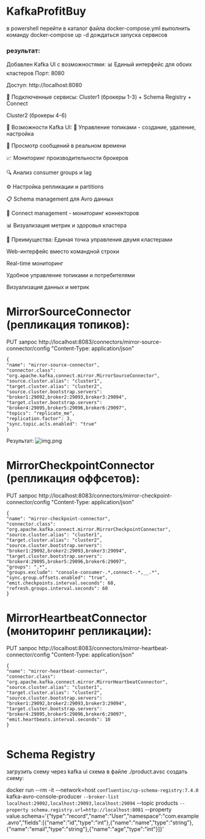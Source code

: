 # KafkaProfitBuy
в powershell
перейти в каталог файла docker-compose.yml 
выполнить команду docker-compose up -d
дождаться запуска сервисов
### результат: 
Добавлен Kafka UI с возможностями:
📊 Единый интерфейс для обоих кластеров
Порт: 8080

Доступ: http://localhost:8080

🔧 Подключенные сервисы:
Cluster1 (брокеры 1-3) + Schema Registry + Connect

Cluster2 (брокеры 4-6)

🌟 Возможности Kafka UI:
📝 Управление топиками - создание, удаление, настройка

👀 Просмотр сообщений в реальном времени

📈 Мониторинг производительности брокеров

🔍 Анализ consumer groups и lag

⚙️ Настройка репликации и partitions

📋 Schema management для Avro данных

🔄 Connect management - мониторинг коннекторов

📊 Визуализация метрик и здоровья кластера

🎯 Преимущества:
Единая точка управления двумя кластерами

Web-интерфейс вместо командной строки

Real-time мониторинг

Удобное управление топиками и потребителями

Визуализация данных и метрик

# MirrorSourceConnector (репликация топиков):
PUT запрос
http://localhost:8083/connectors/mirror-source-connector/config
"Content-Type: application/json"

```
{
"name": "mirror-source-connector",
"connector.class": "org.apache.kafka.connect.mirror.MirrorSourceConnector",
"source.cluster.alias": "cluster1",
"target.cluster.alias": "cluster2",
"source.cluster.bootstrap.servers": "broker1:29092,broker2:29093,broker3:29094",
"target.cluster.bootstrap.servers": "broker4:29095,broker5:29096,broker6:29097",
"topics": "replicate_me",
"replication.factor": 3,
"sync.topic.acls.enabled": "true"
}

```

Результат:
![img.png](img.png)

# MirrorCheckpointConnector (репликация оффсетов):
PUT запрос
http://localhost:8083/connectors/mirror-checkpoint-connector/config
"Content-Type: application/json"

```
{
"name": "mirror-checkpoint-connector",
"connector.class": "org.apache.kafka.connect.mirror.MirrorCheckpointConnector",
"source.cluster.alias": "cluster1",
"target.cluster.alias": "cluster2",
"source.cluster.bootstrap.servers": "broker1:29092,broker2:29093,broker3:29094",
"target.cluster.bootstrap.servers": "broker4:29095,broker5:29096,broker6:29097",
"groups": ".*",
"groups.exclude": "console-consumer-.*,connect-.*,__.*",
"sync.group.offsets.enabled": "true",
"emit.checkpoints.interval.seconds": 60,
"refresh.groups.interval.seconds": 60
}

```

# MirrorHeartbeatConnector (мониторинг репликации):
PUT запрос
http://localhost:8083/connectors/mirror-heartbeat-connector/config
"Content-Type: application/json"

```
{
"name": "mirror-heartbeat-connector",
"connector.class": "org.apache.kafka.connect.mirror.MirrorHeartbeatConnector",
"source.cluster.alias": "cluster1",
"target.cluster.alias": "cluster2",
"source.cluster.bootstrap.servers": "broker1:29092,broker2:29093,broker3:29094",
"target.cluster.bootstrap.servers": "broker4:29095,broker5:29096,broker6:29097",
"emit.heartbeats.interval.seconds": 10
}


```

# Schema Registry
загрузить схему через kafka ui
схема в файле ./product.avsc
создать схему:

docker run --rm -it --network=host `
confluentinc/cp-schema-registry:7.4.0 `
kafka-avro-console-producer `
--broker-list localhost:29092,localhost:29093,localhost:29094 `
--topic products `
--property schema.registry.url=http://localhost:8081 `
--property value.schema='{\"type\":\"record\",\"name\":\"User\",\"namespace\":\"com.example.avro\",\"fields\":[{\"name\":\"id\",\"type\":\"int\"},{\"name\":\"name\",\"type\":\"string\"},{\"name\":\"email\",\"type\":\"string\"},{\"name\":\"age\",\"type\":\"int\"}]}'

